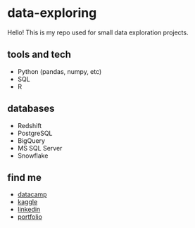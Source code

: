 # data-exploring
Hello! This is my repo used for small data exploration projects. 

## tools and tech 
- Python (pandas, numpy, etc)
- SQL
- R

## databases 
- Redshift
- PostgreSQL
- BigQuery
- MS SQL Server
- Snowflake

## find me
- [datacamp](https://www.datacamp.com/portfolio/mlerner23)
- [kaggle](https://www.kaggle.com/makaylalerner)
- [linkedin](https://www.kaggle.com/makaylalerner)
- [portfolio](https://www.notion.so/mlerner23/Makayla-Lerner-s-Portfolio-dcfacd5802ed48849f59f6453e323d67)

